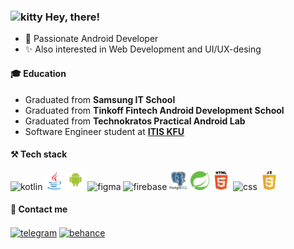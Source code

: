 ### <img src="https://github.com/odnzk/DictionaryApp/blob/32c1f1a8fdb0f585f7d8982d28cac453e5b99dad/sweetGif.gif" alt="kitty" height="50" width="80"/> Hey, there!
+ :seedling: Passionate Android Developer
+ :sparkles: Also interested in Web Development and UI/UX-desing

#### :mortar_board: Education
+ Graduated from __Samsung IT School__
+ Graduated from __Tinkoff Fintech Android Development School__
+ Graduated from __Technokratos Practical Android Lab__
+ Software Engineer student at <a href="https://kpfu.ru/itis">__ITIS KFU__</a>

#### :hammer_and_pick: Tech stack
<p> 
<img src="https://www.vectorlogo.zone/logos/kotlinlang/kotlinlang-icon.svg" alt="kotlin" height="25"/>
<img src="https://raw.githubusercontent.com/devicons/devicon/master/icons/java/java-original.svg" alt="java" height="30"/>
<img src="https://raw.githubusercontent.com/devicons/devicon/master/icons/android/android-original-wordmark.svg" alt="android" height="30"/>
<img src="https://www.vectorlogo.zone/logos/figma/figma-icon.svg" alt="figma" height="30"/>
<img src="https://www.vectorlogo.zone/logos/firebase/firebase-icon.svg" alt="firebase" height="30"/>
<img src="https://raw.githubusercontent.com/devicons/devicon/master/icons/postgresql/postgresql-original-wordmark.svg" alt="postgresql" height="30"/>
<img src="https://github.com/odnzk/odnzk/blob/014e24e7a3957cd9b3a7043ac3092b349b592e2b/springio-icon.svg" alt="spring" height="30"/>
<img src="https://github.com/odnzk/odnzk/blob/014e24e7a3957cd9b3a7043ac3092b349b592e2b/html5.png" alt="html" height="30"/>
<img src="https://upload.wikimedia.org/wikipedia/commons/d/d5/CSS3_logo_and_wordmark.svg" alt="css" height="30"/>
<img src="https://github.com/odnzk/odnzk/blob/014e24e7a3957cd9b3a7043ac3092b349b592e2b/javascript.png" alt="js" height="30"/>
</p>


#### :incoming_envelope: Contact me
<p>
<a href="https://t.me/odenezhkina">
<img align="center" src="https://upload.wikimedia.org/wikipedia/commons/8/82/Telegram_logo.svg" alt="telegram" height="30" width="30" /></a>
 <a href="https://www.behance.net/aioniadesign">
<img align="center" src="https://raw.githubusercontent.com/Odenezhkina/odenezhkina/main/behance.png" alt="behance" height="30" width="30" /></a>
</p>

